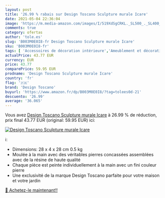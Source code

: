 ```yaml
---
layout: post
title: '26.99 % rabais sur Design Toscano Sculpture murale Icare'
date: 2021-05-04 22:36:04
image: 'https://m.media-amazon.com/images/I/519XdSgCRKL._SL500_._SL400_.jpg'
comments: true
category: ofertas
author: 'tole.es'
slug: 'B003M0E0I8-fr Design Toscano Sculpture murale Icare'
sku: 'B003M0E0I8-fr'
tags: [ 'Accessoires de décoration intérieure','Ameublement et décoration','Cuisine et Maison','Décoration de la maison','Sculptures décoratives','Sculptures murales décoratives','design toscano', ]
actualPrice: 43.77 EUR
currency: EUR
price: 43.77
comparePrice: 59.95 EUR
prodname: 'Design Toscano Sculpture murale Icare'
country: 'fr'
flag: '🇫🇷'
brand: 'Design Toscano'
buyurl: 'https://www.amazon.fr/dp/B003M0E0I8/?tag=tolees0d-21'
descuento: '26.99'
average: '36.065'
---
```


Vous avez [Design Toscano Sculpture murale Icare](https://www.amazon.fr/dp/B003M0E0I8/?tag=tolees0d-21)  à  26.99 % de réduction, prix final  43.77 EUR (original: 59.95 EUR) ici:

[![Design Toscano Sculpture murale Icare](https://m.media-amazon.com/images/I/519XdSgCRKL._SL500_._SL400_.jpg)](https://www.amazon.fr/dp/B003M0E0I8/?tag=tolees0d-21)

ℹ️:

- Dimensions: 28 x 4 x 28 cm 0.5 kg
- Moulée à la main avec des véritables pierres concassées assemblées avec de la résine de haute qualité
- Chaque pièce est peinte individuellement à la main avec un fini couleur pierre
- Une exclusivité de la marque Design Toscano parfaite pour votre maison et votre jardin

[🛒 Achetez-le maintenant!!](https://www.amazon.fr/dp/B003M0E0I8/?tag=tolees0d-21)
